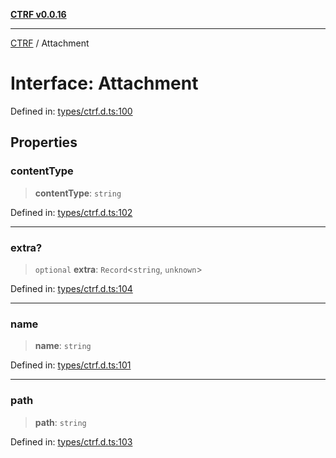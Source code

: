 [**CTRF v0.0.16**](../README.md)

***

[CTRF](../README.md) / Attachment

# Interface: Attachment

Defined in: [types/ctrf.d.ts:100](https://github.com/ctrf-io/ctrf-core-js/blob/main/types/ctrf.d.ts#L100)

## Properties

### contentType

> **contentType**: `string`

Defined in: [types/ctrf.d.ts:102](https://github.com/ctrf-io/ctrf-core-js/blob/main/types/ctrf.d.ts#L102)

***

### extra?

> `optional` **extra**: `Record`\<`string`, `unknown`\>

Defined in: [types/ctrf.d.ts:104](https://github.com/ctrf-io/ctrf-core-js/blob/main/types/ctrf.d.ts#L104)

***

### name

> **name**: `string`

Defined in: [types/ctrf.d.ts:101](https://github.com/ctrf-io/ctrf-core-js/blob/main/types/ctrf.d.ts#L101)

***

### path

> **path**: `string`

Defined in: [types/ctrf.d.ts:103](https://github.com/ctrf-io/ctrf-core-js/blob/main/types/ctrf.d.ts#L103)
